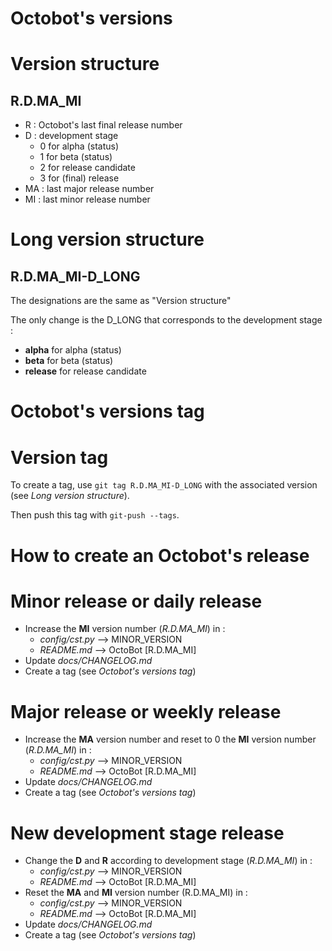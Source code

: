 Octobot's versions
====================
# Version structure
## R.D.MA_MI
- R : Octobot's last final release number
- D : development stage
    - 0 for alpha (status)
    - 1 for beta (status)
    - 2 for release candidate
    - 3 for (final) release
- MA : last major release number
- MI : last minor release number

# Long version structure
## R.D.MA_MI-D_LONG
The designations are the same as "Version structure"

The only change is the D_LONG that corresponds to the development stage :
- **alpha** for alpha (status)
- **beta** for beta (status)
- **release** for release candidate

Octobot's versions tag
====================
# Version tag
To create a tag, use `git tag R.D.MA_MI-D_LONG` with the associated version (see *Long version structure*).

Then push this tag with `git-push --tags`.

How to create an Octobot's release
====================
# Minor release or daily release
- Increase the **MI** version number (*R.D.MA_MI*) in :
    - *config/cst.py*   --> MINOR_VERSION
    - *README.md*       --> OctoBot [R.D.MA_MI]
- Update *docs/CHANGELOG.md*
- Create a tag (see *Octobot's versions tag*)

# Major release or weekly release
- Increase the **MA** version number and reset to 0 the **MI** version number (*R.D.MA_MI*) in :
    - *config/cst.py*   --> MINOR_VERSION
    - *README.md*       --> OctoBot [R.D.MA_MI]
- Update *docs/CHANGELOG.md*
- Create a tag (see *Octobot's versions tag*)

# New development stage release
- Change the **D** and **R** according to development stage (*R.D.MA_MI*) in :
    - *config/cst.py*   --> MINOR_VERSION
    - *README.md*       --> OctoBot [R.D.MA_MI]
- Reset the **MA** and **MI** version number (R.D.MA_MI) in :
    - *config/cst.py*   --> MINOR_VERSION
    - *README.md*       --> OctoBot [R.D.MA_MI]
- Update *docs/CHANGELOG.md*
- Create a tag (see *Octobot's versions tag*)
